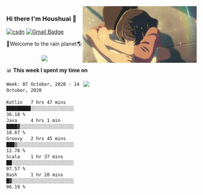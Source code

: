 <img  align='right' height="150" src="https://github.com/LikeRainDay/LikeRainDay/blob/master/pic/img_rain_1.gif?raw=true">



### Hi there I'm Houshuai :lemon:

[![csdn](https://img.shields.io/badge/-csdn-c14438?style=flat-square&logo=c&logoColor=white)](https://blog.csdn.net/qq_15807167)
[![Gmail Badge](https://img.shields.io/badge/-gmail-c14438?style=flat-square&logo=Gmail&logoColor=white&link=mailto:houshuai0816@gmail.com)](mailto:houshuai0816@gmail.com)

🚀Welcome to the rain planet🌎

<center>
<img align='center'  src="https://source.unsplash.com/random/1200x600">
</center>

📊 **This week I spent my time on**

<img align='right'   width="300" src="https://github-readme-stats.vercel.app/api?username=LikeRainDay&show_icons=true&title_color=fff&icon_color=79ff97&text_color=9f9f9f&bg_color=151515">

<!--START_SECTION:waka-->
```text
Week: 07 October, 2020 - 14 October, 2020

Kotlin   7 hrs 47 mins   █████████░░░░░░░░░░░░░░░░   36.18 % 
Java     4 hrs 1 min     ████▓░░░░░░░░░░░░░░░░░░░░   18.67 % 
Groovy   2 hrs 45 mins   ███▒░░░░░░░░░░░░░░░░░░░░░   12.78 % 
Scala    1 hr 37 mins    ██░░░░░░░░░░░░░░░░░░░░░░░   07.57 % 
Bash     1 hr 20 mins    █▓░░░░░░░░░░░░░░░░░░░░░░░   06.19 % 
```
<!--END_SECTION:waka-->
